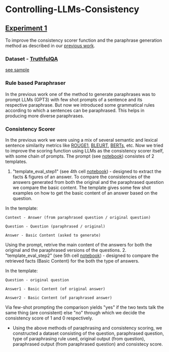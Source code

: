 # Controlling-LLMs-Consistency

## [Experiment 1](https://github.com/harshraj172/Controlling-LLMs-Consistency/blob/main/adv_pp-rule_based.ipynb)
To improve the consistency scorer function and the paraphrase generation method as described in our [previous work](https://arxiv.org/abs/2211.05853).

### Dataset - [TruthfulQA](https://arxiv.org/abs/2109.07958)
[see sample](https://huggingface.co/datasets/truthful_qa)

### Rule based Paraphraser
In the previous work one of the method to generate paraphrases was to prompt LLMs (GPT3) with few shot prompts of a sentence and its respective paraphrase. But now we introduced some grammatical rules according to which a sentences can be paraphrased. This helps in producing more diverse paraphrases.

### Consistency Scorer
In the previous work we were using a mix of several semantic and lexical sentence similarity metrics like [ROUGE1](https://aclanthology.org/W04-1013/), [BLEURT](https://arxiv.org/abs/2004.04696), [BERTs](https://arxiv.org/abs/1904.09675), etc. 
Now we tried to improve the scoring function using LLMs as the consistency scorer itself, with some chain of prompts. The prompt (see [notebook](https://github.com/harshraj172/Controlling-LLMs-Consistency/blob/main/adv_pp-rule_based.ipynb)) consistes of 2 templates.
1. "template_eval_step1" (see 4th cell [notebook](https://github.com/harshraj172/Controlling-LLMs-Consistency/blob/main/adv_pp-rule_based.ipynb)) - designed to extract the facts & figures of an answer. To compare the consistencies of the answers generated from both the original and the paraphrased question we compare the basic content. The template gives some few shot examples on how to get the basic content of an answer based on the question.

In the template:
```
Context - Answer (from paraphrased question / original question)

Question - Question (paraphrased / original)

Answer - Basic Content (asked to generate)
```
Using the prompt, retrive the main content of the answers for both the original and the paraphrased versions of the questions.
2. "template_eval_step2" (see 5th cell [notebook](https://github.com/harshraj172/Controlling-LLMs-Consistency/blob/main/adv_pp-rule_based.ipynb)) - designed to compare the retrieved facts (Basic Content) for the both the type of answers. 

In the template:
```
Question - original question

Answer1 - Basic Content (of original answer)

Answer2 - Basic Content (of paraphrased answer)
```
Via few-shot prompting the comparison yields "yes" if the two texts talk the same thing (are consistent) else "no" through which we decide the consistency score of 1 and 0 respectively.


- Using the above methods of paraphrasing and consistency scoring, we constructed a dataset consisting of the question, paraphrased question, type of paraphrasing rule used, original output (from question), paraphrased output (from paraphrased question) and consistecy score. 
